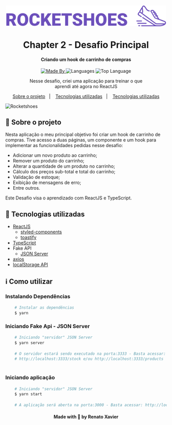 <h1 align="center">
<img alig src="./public/logo.svg" width=500 alt="Desafio RocketShoes">
  <br>
  <br>
    Chapter 2 - Desafio Principal
</h1>

<h4 align="center">
  Criando um hook de carrinho de compras
</h4>

<p align="center">
  <a href="https://www.linkedin.com/in/rafael-martins92/">
    <img alt="Made By" src="https://img.shields.io/static/v1?label=Made%20By&message=Renato%20Xavier&color=6C4FBB&style=for-the-badge">
  </a>

  <img alt="Languages" src="https://img.shields.io/github/languages/count/rnatu/ignite-desafio-criando-um-hook-de-carrinho-de-compras?style=for-the-badge">

  <img alt="Top Language" src="https://img.shields.io/github/languages/top/rnatu/ignite-desafio-criando-um-hook-de-carrinho-de-compras?style=for-the-badge">
</p>

<p align="center">
Nesse desafio, criei uma aplicação para treinar o que aprendi até agora no ReactJS
</p>

<p align="center">
  <a href="#-sobre-o-projeto">Sobre o projeto</a>&nbsp;&nbsp;&nbsp;|&nbsp;&nbsp;&nbsp;
  <a href="#-tecnologias-utilizadas">Tecnologias utilizadas</a>&nbsp;&nbsp;&nbsp;|&nbsp;&nbsp;&nbsp;
  <a href="#-como-utilizar">Tecnologias utilizadas</a>
</p>

![Rocketshoes](./public/rocketshoes.gif)

## 📜 Sobre o projeto

Nesta aplicação o meu principal objetivo foi criar um hook de carrinho de compras. Tive acesso a duas páginas, um componente e um hook para implementar as funcionalidades pedidas nesse desafio:

- Adicionar um novo produto ao carrinho;
- Remover um produto do carrinho;
- Alterar a quantidade de um produto no carrinho;
- Cálculo dos preços sub-total e total do carrinho;
- Validação de estoque;
- Exibição de mensagens de erro;
- Entre outros.

Este Desafio visa o aprendizado com ReactJS e TypeScript.

## 🚀 Tecnologias utilizadas

- [ReactJS](https://pt-br.reactjs.org/)
  - [styled-components](https://styled-components.com/)
  - [toastify](https://fkhadra.github.io/react-toastify/introduction)
- [TypeScript](https://www.typescriptlang.org/)
- Fake API
  - [JSON Server](https://github.com/typicode/json-server)
- [axios](https://github.com/axios/axios)
- [localStorage API](https://developer.mozilla.org/en-US/docs/Web/API/Window/localStorage)

## ℹ️ Como utilizar

### Instalando Dependências

```bash
    # Instalar as dependências
    $ yarn
```

### Iniciando Fake Api - JSON Server

```bash
    # Iniciando "servidor" JSON Server
    $ yarn server

    # O servidor estará sendo executado na porta:3333 - Basta acessar: 
    # http://localhost:3333/stock e/ou http://localhost:3333/products
  
```

### Iniciando aplicação

```bash
    # Iniciando "servidor" JSON Server
    $ yarn start

    # A aplicação será aberta na porta:3000 - Basta acessar: http://localhost:3000 
```

<h4 align="center">
    Made with 💜 by Renato Xavier
</h4>
